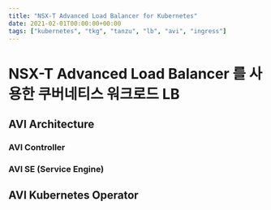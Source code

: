 ```yaml
---
title: "NSX-T Advanced Load Balancer for Kubernetes"
date: 2021-02-01T00:00:00+00:00
tags: ["kubernetes", "tkg", "tanzu", "lb", "avi", "ingress"]
---
```


# NSX-T Advanced Load Balancer 를 사용한 쿠버네티스 워크로드 LB

## AVI Architecture

### AVI Controller
### AVI SE (Service Engine)

## AVI Kubernetes Operator


